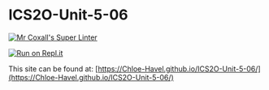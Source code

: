 # ICS2O-Unit-5-06

[![Mr Coxall's Super Linter](https://github.com/Chloe-Havel/ICS2O-Unit-5-06/workflows/Mr%20Coxall's%20Super%20Linter/badge.svg)](https://github.com/Chloe-Havel/ICS2O-Unit-5-06/actions)

[![Run on Repl.it](https://repl.it/badge/github/Chloe-Havel/ICS2O-Unit-5-06)](https://repl.it/github/Chloe-Havel/ICS2O-Unit-5-06)

This site can be found at: [https://Chloe-Havel.github.io/ICS2O-Unit-5-06/](https://Chloe-Havel.github.io/ICS2O-Unit-5-06/)
